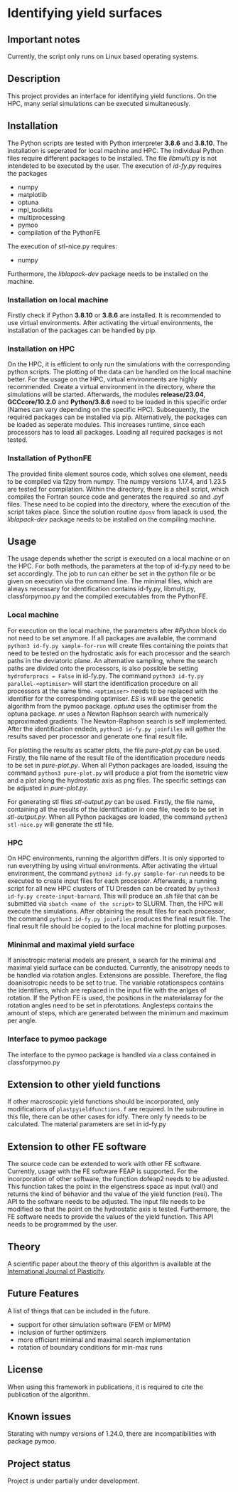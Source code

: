 # Identifying yield surfaces

## Important notes
Currently, the script only runs on Linux based operating systems. 

## Description
This project provides an interface for identifying yield functions. On the HPC, many serial simulations can be executed simultaneously. 

## Installation
The Python scripts are tested with Python interpreter **3.8.6** and **3.8.10**. The installation is seperated for local machine and HPC. The individual Python files require different packages to be installed. The file *libmulti.py* is not intendeted to be executed by the user. The execution of *id-fy.py* requires the packages
 * numpy
 * matplotlib
 * optuna
 * mpl_toolkits
 * multiprocessing
 * pymoo
 * compilation of the PythonFE

The execution of stl-nice.py requires:
 * numpy

Furthermore, the *liblapack-dev* package needs to be installed on the machine.

### Installation on local machine
Firstly check if Python **3.8.10** or **3.8.6** are installed. It is recommended to use virtual environments. After activating the virtual environments, the installation of the packages can be handled by pip.

### Installation on HPC
On the HPC, it is efficient to only run the simulations with the corresponding python scripts. The plotting of the data can be handled on the local machine better. For the usage on the HPC, virtual environments are highly recommended. Create a virtual environment in the directory, where the simulations will be started. Afterwards, the modules **release/23.04**, **GCCcore/10.2.0** and **Python/3.8.6** need to be loaded in this specific order (Names can vary depending on the specific HPC). Subsequently, the required packages can be installed via pip. Alternatively, the packages can be loaded as seperate modules. This increases runtime, since each processors has to load all packages. Loading all required packages is not tested.

### Installation of PythonFE
The provided finite element source code, which solves one element, needs to be compiled via f2py from numpy. The numpy versions 1.17.4, and 1.23.5 are tested for compilation. Within the directory, there is a shell script, which compiles the Fortran source code and generates the required .so and .pyf files. These need to be copied into the directory, where the execution of the script takes place. Since the solution routine `dposv` from lapack is used, the *liblapack-dev* package needs to be installed on the compiling machine.

## Usage
The usage depends whether the script is executed on a local machine or on the HPC. For both methods, the parameters at the top of id-fy.py need to be set accordingly. The job to run can either be set in the python file or be given on execution via the command line. The minimal files, which are always necessary for identification contains id-fy.py, libmulti.py, classforpymoo.py and the compiled executables from the PythonFE.

### Local machine
For execution on the local machine, the parameters after *#Python* block do not need to be set anymore. If all packages are available, the command `python3 id-fy.py sample-for-run` will create files containing the points that need to be tested on the hydrostatic axis for each processor and the search paths in the deviatoric plane. An alternative sampling, where the search paths are divided onto the processors, is also possible be setting `hydroforprocs = False` in id-fy.py. The command `python3 id-fy.py parallel-<optimiser>` will start the identification procedure on all processors at the same time. `<optimiser>` needs to be replaced with the identifier for the corresponding optimiser. *ES* is will use the genetic algorithm from the pymoo package. *optuna* uses the optimiser from the optuna package. *nr* uses a Newton Raphson search with numerically approximated gradients. The Newton-Raphson search is self implemented. After the identification endedn, `python3 id-fy.py joinfiles` will gather the results saved per processor and generate one final result file. 

For plotting the results as scatter plots, the file *pure-plot.py* can be used. Firstly, the file name of the result file of the identification procedure needs to be set in *pure-plot.py*. When all Python packages are loaded, issuing the command `python3 pure-plot.py` will produce a plot from the isometric view and a plot along the hydrostatic axis as png files. The specific settings can be adjusted in *pure-plot.py*. 

For generating stl files *stl-output.py* can be used. Firstly, the file name, containing all the results of the identification in one file, needs to be set in *stl-output.py*. When all Python packages are loaded, the command `python3 stl-nice.py` will generate the stl file.

### HPC
On HPC environments, running the algorithm differs. It is only sipported to run everything by using virtual environments. After activating the virtual environment, the command `python3 id-fy.py sample-for-run` needs to be executed to create input files for each processor. Afterwards, a running script for all new HPC clusters of TU Dresden can be created by `python3 id-fy.py create-input-barnard`. This will produce an .sh file that can be submitted via `sbatch <name of the script>` to SLURM. Then, the HPC will execute the simulations. After obtaining the result files for each processor, the command `python3 id-fy.py joinfiles` produces the final result file. The final result file should be copied to the local machine for plotting purposes.

### Mininmal and maximal yield surface
If anisotropic material models are present, a search for the minimal and maximal yield surface can be conducted. Currently, the anisotropy needs to be handled via rotation angles. Extensions are possible. Therefore, the flag doanisotropic needs to be set to true. The variable rotationspecs contains the identifiers, which are replaced in the input file with the anlges of rotation. If the Python FE is used, the positions in the materialarray for the rotation angles need to be set in pferotations. Anglesteps contains the amount of steps, which are generated between the minimum and maximum per angle.

### Interface to pymoo package
The interface to the pymoo package is handled via a class contained in classforpymoo.py

## Extension to other yield functions
If other macroscopic yield functions should be incorporated, only modifications of `plastpyieldfunctions.f` are required. In the subroutine in this file, there can be other cases for idfy. There only fy needs to be calculated. The material parameters are set in id-fy.py

## Extension to other FE software
The source code can be extended to work with other FE software. Currently, usage with the FE software FEAP is supported. For the incorporation of other software, the function dofeap2 needs to be adjusted. This function takes the point in the eigenstress space as input (vall) and returns the kind of behavior and the value of the yield function (resi). The API to the software needs to be adjusted. The input file needs to be modified so that the point on the hydrostatic axis is tested. Furthermore, the FE software needs to provide the values of the yield function. This API needs to be programmed by the user.

## Theory
A scientific paper about the theory of this algorithm is available at the [International Journal of Plasticity](https://doi.org/10.1016/j.ijplas.2024.104183).

## Future Features
A list of things that can be included in the future.
 * support for other simulation software (FEM or MPM)
 * inclusion of further optimizers
 * more efficient minimal and maximal search implementation
 * rotation of boundary conditions for min-max runs

## License
When using this framework in publications, it is required to cite the publication of the algorithm.

## Known issues
Starating with numpy versions of 1.24.0, there are incompatibilities with package pymoo.

## Project status
Project is under partially under development.
